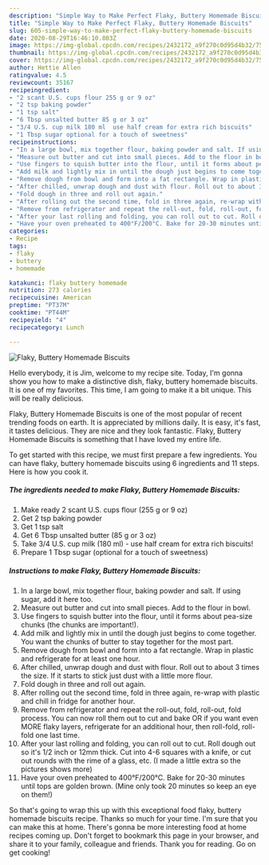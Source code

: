 ```yaml
---
description: "Simple Way to Make Perfect Flaky, Buttery Homemade Biscuits"
title: "Simple Way to Make Perfect Flaky, Buttery Homemade Biscuits"
slug: 605-simple-way-to-make-perfect-flaky-buttery-homemade-biscuits
date: 2020-08-29T16:46:10.803Z
image: https://img-global.cpcdn.com/recipes/2432172_a9f270c0d95d4b32/751x532cq70/flaky-buttery-homemade-biscuits-recipe-main-photo.jpg
thumbnail: https://img-global.cpcdn.com/recipes/2432172_a9f270c0d95d4b32/751x532cq70/flaky-buttery-homemade-biscuits-recipe-main-photo.jpg
cover: https://img-global.cpcdn.com/recipes/2432172_a9f270c0d95d4b32/751x532cq70/flaky-buttery-homemade-biscuits-recipe-main-photo.jpg
author: Hettie Allen
ratingvalue: 4.5
reviewcount: 35167
recipeingredient:
- "2 scant U.S. cups flour 255 g or 9 oz"
- "2 tsp baking powder"
- "1 tsp salt"
- "6 Tbsp unsalted butter 85 g or 3 oz"
- "3/4 U.S. cup milk 180 ml  use half cream for extra rich biscuits"
- "1 Tbsp sugar optional for a touch of sweetness"
recipeinstructions:
- "In a large bowl, mix together flour, baking powder and salt. If using sugar, add it here too."
- "Measure out butter and cut into small pieces. Add to the flour in bowl."
- "Use fingers to squish butter into the flour, until it forms about pea-size chunks (the chunks are important!)."
- "Add milk and lightly mix in until the dough just begins to come together. You want the chunks of butter to stay together for the most part."
- "Remove dough from bowl and form into a fat rectangle. Wrap in plastic and refrigerate for at least one hour."
- "After chilled, unwrap dough and dust with flour. Roll out to about 3 times the size. If it starts to stick just dust with a little more flour."
- "Fold dough in three and roll out again."
- "After rolling out the second time, fold in three again, re-wrap with plastic and chill in fridge for another hour."
- "Remove from refrigerator and repeat the roll-out, fold, roll-out, fold process. You can now roll them out to cut and bake OR if you want even MORE flaky layers, refrigerate for an additional hour, then roll-fold, roll-fold one last time."
- "After your last rolling and folding, you can roll out to cut. Roll dough out so it&#39;s 1/2 inch or 12mm thick. Cut into 4-6 squares with a knife, or cut out rounds with the rime of a glass, etc. (I made a little extra so the pictures shows more)"
- "Have your oven preheated to 400°F/200°C. Bake for 20-30 minutes until tops are golden brown. (Mine only took 20 minutes so keep an eye on them!)"
categories:
- Recipe
tags:
- flaky
- buttery
- homemade

katakunci: flaky buttery homemade 
nutrition: 273 calories
recipecuisine: American
preptime: "PT37M"
cooktime: "PT44M"
recipeyield: "4"
recipecategory: Lunch

---
```



![Flaky, Buttery Homemade Biscuits](https://img-global.cpcdn.com/recipes/2432172_a9f270c0d95d4b32/751x532cq70/flaky-buttery-homemade-biscuits-recipe-main-photo.jpg)

Hello everybody, it is Jim, welcome to my recipe site. Today, I'm gonna show you how to make a distinctive dish, flaky, buttery homemade biscuits. It is one of my favorites. This time, I am going to make it a bit unique. This will be really delicious.

Flaky, Buttery Homemade Biscuits is one of the most popular of recent trending foods on earth. It is appreciated by millions daily. It is easy, it's fast, it tastes delicious. They are nice and they look fantastic. Flaky, Buttery Homemade Biscuits is something that I have loved my entire life.




To get started with this recipe, we must first prepare a few ingredients. You can have flaky, buttery homemade biscuits using 6 ingredients and 11 steps. Here is how you cook it.

<!--inarticleads1-->

##### The ingredients needed to make Flaky, Buttery Homemade Biscuits:

1. Make ready 2 scant U.S. cups flour (255 g or 9 oz)
1. Get 2 tsp baking powder
1. Get 1 tsp salt
1. Get 6 Tbsp unsalted butter (85 g or 3 oz)
1. Take 3/4 U.S. cup milk (180 ml) - use half cream for extra rich biscuits!
1. Prepare 1 Tbsp sugar (optional for a touch of sweetness)




<!--inarticleads2-->

##### Instructions to make Flaky, Buttery Homemade Biscuits:

1. In a large bowl, mix together flour, baking powder and salt. If using sugar, add it here too.
1. Measure out butter and cut into small pieces. Add to the flour in bowl.
1. Use fingers to squish butter into the flour, until it forms about pea-size chunks (the chunks are important!).
1. Add milk and lightly mix in until the dough just begins to come together. You want the chunks of butter to stay together for the most part.
1. Remove dough from bowl and form into a fat rectangle. Wrap in plastic and refrigerate for at least one hour.
1. After chilled, unwrap dough and dust with flour. Roll out to about 3 times the size. If it starts to stick just dust with a little more flour.
1. Fold dough in three and roll out again.
1. After rolling out the second time, fold in three again, re-wrap with plastic and chill in fridge for another hour.
1. Remove from refrigerator and repeat the roll-out, fold, roll-out, fold process. You can now roll them out to cut and bake OR if you want even MORE flaky layers, refrigerate for an additional hour, then roll-fold, roll-fold one last time.
1. After your last rolling and folding, you can roll out to cut. Roll dough out so it&#39;s 1/2 inch or 12mm thick. Cut into 4-6 squares with a knife, or cut out rounds with the rime of a glass, etc. (I made a little extra so the pictures shows more)
1. Have your oven preheated to 400°F/200°C. Bake for 20-30 minutes until tops are golden brown. (Mine only took 20 minutes so keep an eye on them!)




So that's going to wrap this up with this exceptional food flaky, buttery homemade biscuits recipe. Thanks so much for your time. I'm sure that you can make this at home. There's gonna be more interesting food at home recipes coming up. Don't forget to bookmark this page in your browser, and share it to your family, colleague and friends. Thank you for reading. Go on get cooking!

